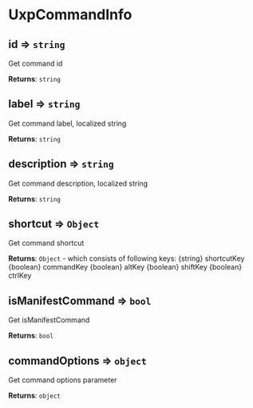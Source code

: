 
<a name="uxpcommandinfo" id="uxpcommandinfo"></a>

# UxpCommandInfo


<a name="uxpcommandinfo-id" id="uxpcommandinfo-id"></a>

## id ⇒ `string`
Get command id

**Returns**: `string`  


<a name="uxpcommandinfo-label" id="uxpcommandinfo-label"></a>

## label ⇒ `string`
Get command label, localized string

**Returns**: `string`  


<a name="uxpcommandinfo-description" id="uxpcommandinfo-description"></a>

## description ⇒ `string`
Get command description, localized string

**Returns**: `string`  


<a name="uxpcommandinfo-shortcut" id="uxpcommandinfo-shortcut"></a>

## shortcut ⇒ `Object`
Get command shortcut

**Returns**: `Object` - which consists of following keys:
{string} shortcutKey
{boolean} commandKey
{boolean} altKey
{boolean} shiftKey
{boolean} ctrlKey  


<a name="uxpcommandinfo-ismanifestcommand" id="uxpcommandinfo-ismanifestcommand"></a>

## isManifestCommand ⇒ `bool`
Get isManifestCommand

**Returns**: `bool`  


<a name="uxpcommandinfo-commandoptions" id="uxpcommandinfo-commandoptions"></a>

## commandOptions ⇒ `object`
Get command options parameter

**Returns**: `object`  

  